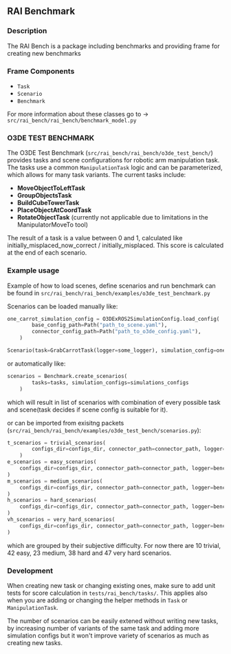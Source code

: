 ## RAI Benchmark

### Description

The RAI Bench is a package including benchmarks and providing frame for creating new benchmarks

### Frame Components

- `Task`
- `Scenario`
- `Benchmark`

For more information about these classes go to -> `src/rai_bench/rai_bench/benchmark_model.py`

### O3DE TEST BENCHMARK

The O3DE Test Benchmark (`src/rai_bench/rai_bench/o3de_test_bench/`) provides tasks and scene configurations for robotic arm manipulation task. The tasks use a common `ManipulationTask` logic and can be parameterized, which allows for many task variants. The current tasks include:

- **MoveObjectToLeftTask**
- **GroupObjectsTask**
- **BuildCubeTowerTask**
- **PlaceObjectAtCoordTask**
- **RotateObjectTask** (currently not applicable due to limitations in the ManipulatorMoveTo tool)

The result of a task is a value between 0 and 1, calculated like initially_misplaced_now_correct / initially_misplaced. This score is calculated at the end of each scenario.

### Example usage

Example of how to load scenes, define scenarios and run benchmark can be found in `src/rai_bench/rai_bench/examples/o3de_test_benchmark.py`

Scenarios can be loaded manually like:

```python
one_carrot_simulation_config = O3DExROS2SimulationConfig.load_config(
        base_config_path=Path("path_to_scene.yaml"),
        connector_config_path=Path("path_to_o3de_config.yaml"),
    )

Scenario(task=GrabCarrotTask(logger=some_logger), simulation_config=one_carrot_simulation_config)
```

or automatically like:

```python
scenarios = Benchmark.create_scenarios(
        tasks=tasks, simulation_configs=simulations_configs
    )
```

which will result in list of scenarios with combination of every possible task and scene(task decides if scene config is suitable for it).

or can be imported from exisitng packets (`src/rai_bench/rai_bench/examples/o3de_test_bench/scenarios.py`):

```python
t_scenarios = trivial_scenarios(
        configs_dir=configs_dir, connector_path=connector_path, logger=bench_logger
    )
e_scenarios = easy_scenarios(
    configs_dir=configs_dir, connector_path=connector_path, logger=bench_logger
)
m_scenarios = medium_scenarios(
    configs_dir=configs_dir, connector_path=connector_path, logger=bench_logger
)
h_scenarios = hard_scenarios(
    configs_dir=configs_dir, connector_path=connector_path, logger=bench_logger
)
vh_scenarios = very_hard_scenarios(
    configs_dir=configs_dir, connector_path=connector_path, logger=bench_logger
)
```

which are grouped by their subjective difficulty. For now there are 10 trivial, 42 easy, 23 medium, 38 hard and 47 very hard scenarios.

### Development

When creating new task or changing existing ones, make sure to add unit tests for score calculation in `tests/rai_bench/tasks/`.
This applies also when you are adding or changing the helper methods in `Task` or `ManipulationTask`.

The number of scenarios can be easily extened without writing new tasks, by increasing number of variants of the same task and adding more simulation configs but it won't improve variety of scenarios as much as creating new tasks.
